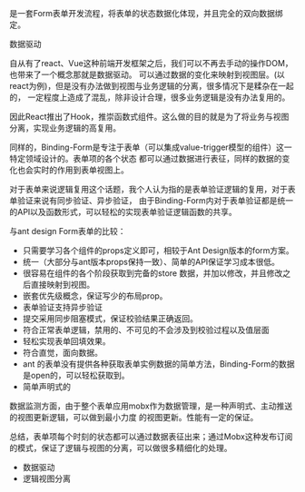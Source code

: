 是一套Form表单开发流程，将表单的状态数据化体现，并且完全的双向数据绑定。


数据驱动

自从有了react、Vue这种前端开发框架之后，我们可以不再去手动的操作DOM，也带来了一个概念那就是数据驱动。
可以通过数据的变化来映射到视图层。(以react为例)，但是没有办法做到视图与业务逻辑的分离，很多情况下是糅杂在一起的，
一定程度上造成了混乱，除非设计合理，很多业务逻辑是没有办法复用的。

因此React推出了Hook，推崇函数式组件。这么做的目的就是为了将业务与视图分离，实现业务逻辑的高复用。

同样的，Binding-Form是专注于表单（可以集成value-trigger模型的组件）这一特定领域设计的。表单项的各个状态
都可以通过数据进行表征，同样的数据的变化也会实时的作用到表单视图上。

对于表单来说逻辑复用这个话题，我个人认为指的是表单验证逻辑的复用，对于表单验证来说有同步验证、异步验证，
由于Binding-Form内对于表单验证都是统一的API以及函数形式，可以轻松的实现表单验证逻辑函数的共享。

与ant design Form表单的比较：

- 只需要学习各个组件的props定义即可，相较于Ant Design版本的form方案。
- 统一（大部分与ant版本props保持一致）、简单的API保证学习成本很低。
- 很容易在组件的各个阶段获取到完备的store 数据，并加以修改，并且修改之后直接映射到视图。
- 嵌套优先级概念，保证写少的布局prop。
- 表单验证支持异步验证
- 提交采用同步阻塞模式，保证校验结果正确返回。
- 符合正常表单逻辑，禁用的、不可见的不会涉及到校验过程以及值层面
- 轻松实现表单回填效果。
- 符合直觉，面向数据。
- ant 的表单没有提供各种获取表单实例数据的简单方法，Binding-Form的数据是open的，可以轻松获取到。
- 简单声明式的

数据监测方面，由于整个表单应用mobx作为数据管理，是一种声明式、主动推送的视图更新逻辑，可以做到最小力度
的视图更新。性能有一定的保证。

总结，表单项每个时刻的状态都可以通过数据表征出来；通过Mobx这种发布订阅的模式，保证了逻辑与视图的分离，可以做很多精细化的处理。

- 数据驱动
- 逻辑视图分离
